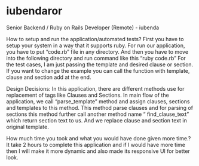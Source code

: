 # iubendaror
Senior Backend / Ruby on Rails Developer (Remote) - iubenda

How to setup and run the application/automated tests?
	First you have to setup your system in a way that it supports ruby. 
For run our application, you have to put “code.rb” file in any directory. And then you have to move into the following directory and run command like this “ruby code.rb”
For the test cases, I am just passing the template and desired clause or section. If you want to change the example you can call the function with template, clause and section add at the end. 

Design Decisions:
	In this application, there are different methods use for replacement of tags like Clauses and Sections. In main flow of the application, we call “parse_template” method and assign clauses, sections and templates to this method. This method parse clauses and for parsing of sections this method further call another method name “ find_clause_text” which return section text to us. And we replace clause and section text in original template.

How much time you took and what you would have done given more time.?	
	It take 2 hours to complete this application and if I would have more time then I will make it more dynamic and also made its responsive UI for better look.
